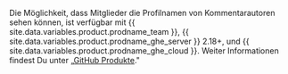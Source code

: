 Die Möglichkeit, dass Mitglieder die Profilnamen von Kommentarautoren sehen können, ist verfügbar mit {{ site.data.variables.product.prodname_team }}, {{ site.data.variables.product.prodname_ghe_server }} 2.18+, und {{ site.data.variables.product.prodname_ghe_cloud }}. Weiter Informationen findest Du unter „[GitHub Produkte](/articles/githubs-products)."
